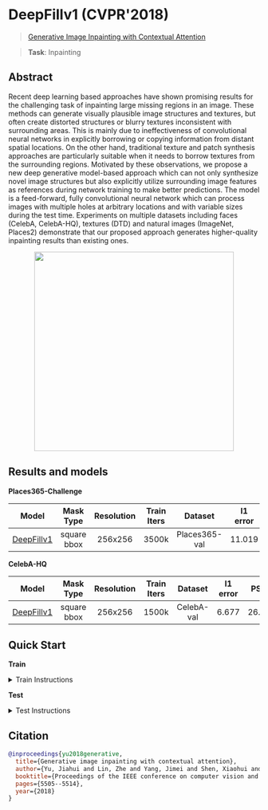 # DeepFillv1 (CVPR'2018)

> [Generative Image Inpainting with Contextual Attention](https://arxiv.org/abs/1801.07892)

> **Task**: Inpainting

<!-- [ALGORITHM] -->

## Abstract

<!-- [ABSTRACT] -->

Recent deep learning based approaches have shown promising results for the challenging task of inpainting large missing regions in an image. These methods can generate visually plausible image structures and textures, but often create distorted structures or blurry textures inconsistent with surrounding areas. This is mainly due to ineffectiveness of convolutional neural networks in explicitly borrowing or copying information from distant spatial locations. On the other hand, traditional texture and patch synthesis approaches are particularly suitable when it needs to borrow textures from the surrounding regions. Motivated by these observations, we propose a new deep generative model-based approach which can not only synthesize novel image structures but also explicitly utilize surrounding image features as references during network training to make better predictions. The model is a feed-forward, fully convolutional neural network which can process images with multiple holes at arbitrary locations and with variable sizes during the test time. Experiments on multiple datasets including faces (CelebA, CelebA-HQ), textures (DTD) and natural images (ImageNet, Places2) demonstrate that our proposed approach generates higher-quality inpainting results than existing ones.

<!-- [IMAGE] -->

<div align=center >
 <img src="https://user-images.githubusercontent.com/12726765/144174665-9675931f-e448-4475-a659-99b65e7d4a64.png" width="400"/>
</div >

## Results and models

**Places365-Challenge**

|                       Model                       |  Mask Type  | Resolution | Train Iters |    Dataset    | l1 error |  PSNR  | SSIM  | Training Resources |                               Download                                |
| :-----------------------------------------------: | :---------: | :--------: | :---------: | :-----------: | :------: | :----: | :---: | :----------------: | :-------------------------------------------------------------------: |
| [DeepFillv1](./deepfillv1_8xb2_places-256x256.py) | square bbox |  256x256   |    3500k    | Places365-val |  11.019  | 23.429 | 0.862 |         8          | [model](https://download.openmmlab.com/mmediting/inpainting/deepfillv1/deepfillv1_256x256_8x2_places_20200619-c00a0e21.pth) \| [log](https://download.openmmlab.com/mmediting/inpainting/deepfillv1/deepfillv1_256x256_8x2_places_20200619-c00a0e21.log.json) |

**CelebA-HQ**

|                       Model                       |  Mask Type  | Resolution | Train Iters |  Dataset   | l1 error |  PSNR  | SSIM  | Training Resources |                                 Download                                 |
| :-----------------------------------------------: | :---------: | :--------: | :---------: | :--------: | :------: | :----: | :---: | :----------------: | :----------------------------------------------------------------------: |
| [DeepFillv1](./deepfillv1_4xb4_celeba-256x256.py) | square bbox |  256x256   |    1500k    | CelebA-val |  6.677   | 26.878 | 0.911 |         4          | [model](https://download.openmmlab.com/mmediting/inpainting/deepfillv1/deepfillv1_256x256_4x4_celeba_20200619-dd51a855.pth) \| [log](https://download.openmmlab.com/mmediting/inpainting/deepfillv1/deepfillv1_256x256_4x4_celeba_20200619-dd51a855.log.json) |

## Quick Start

**Train**

<details>
<summary>Train Instructions</summary>

You can use the following commands to train a model with cpu or single/multiple GPUs.

```shell
# cpu train
CUDA_VISIBLE_DEVICES=-1 python tools/train.py configs/deepfillv1/deepfillv1_8xb2_places-256x256.py

# single-gpu train
python tools/train.py configs/deepfillv1/deepfillv1_8xb2_places-256x256.py

# multi-gpu train
./tools/dist_train.sh configs/deepfillv1/deepfillv1_8xb2_places-256x256.py 8
```

For more details, you can refer to **Train a model** part in [train_test.md](/docs/en/user_guides/train_test.md#Train-a-model-in-MMagic).

</details>

**Test**

<details>
<summary>Test Instructions</summary>

You can use the following commands to test a model with cpu or single/multiple GPUs.

```shell
# cpu test
CUDA_VISIBLE_DEVICES=-1 python tools/test.py configs/deepfillv1/deepfillv1_8xb2_places-256x256.py https://download.openmmlab.com/mmediting/inpainting/deepfillv1/deepfillv1_256x256_8x2_places_20200619-c00a0e21.pth

# single-gpu test
python tools/test.py configs/deepfillv1/deepfillv1_8xb2_places-256x256.py https://download.openmmlab.com/mmediting/inpainting/deepfillv1/deepfillv1_256x256_8x2_places_20200619-c00a0e21.pth

# multi-gpu test
./tools/dist_test.sh configs/deepfillv1/deepfillv1_8xb2_places-256x256.py https://download.openmmlab.com/mmediting/inpainting/deepfillv1/deepfillv1_256x256_8x2_places_20200619-c00a0e21.pth 8
```

For more details, you can refer to **Test a pre-trained model** part in [train_test.md](/docs/en/user_guides/train_test.md#Test-a-pre-trained-model-in-MMagic).

</details>

## Citation

```bibtex
@inproceedings{yu2018generative,
  title={Generative image inpainting with contextual attention},
  author={Yu, Jiahui and Lin, Zhe and Yang, Jimei and Shen, Xiaohui and Lu, Xin and Huang, Thomas S},
  booktitle={Proceedings of the IEEE conference on computer vision and pattern recognition},
  pages={5505--5514},
  year={2018}
}
```
